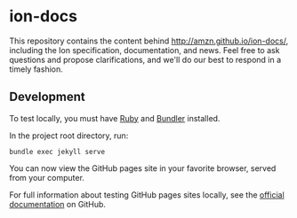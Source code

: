 # ion-docs

This repository contains the content behind http://amzn.github.io/ion-docs/, including the Ion specification, documentation, and news.  Feel free to ask questions and propose clarifications, and we'll do our best to respond in a timely fashion.

## Development

To test locally, you must have [Ruby](https://www.ruby-lang.org/en/documentation/installation/) and [Bundler](https://bundler.io/) installed.

In the project root directory, run:
```shell
bundle exec jekyll serve
```

You can now view the GitHub pages site in your favorite browser, served from your computer.

For full information about testing GitHub pages sites locally, see the [official documentation](https://docs.github.com/en/pages/setting-up-a-github-pages-site-with-jekyll/testing-your-github-pages-site-locally-with-jekyll) on GitHub.
